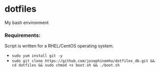 # dotfiles
My bash environment

### Requirements:
Script is written for a RHEL/CentOS operating system. 

* `sudo yum install git -y`
* `sudo git clone https://github.com/josephinemho/dotfiles_db.git && cd dotfiles && sudo chmod +x boot.sh && ./boot.sh`
